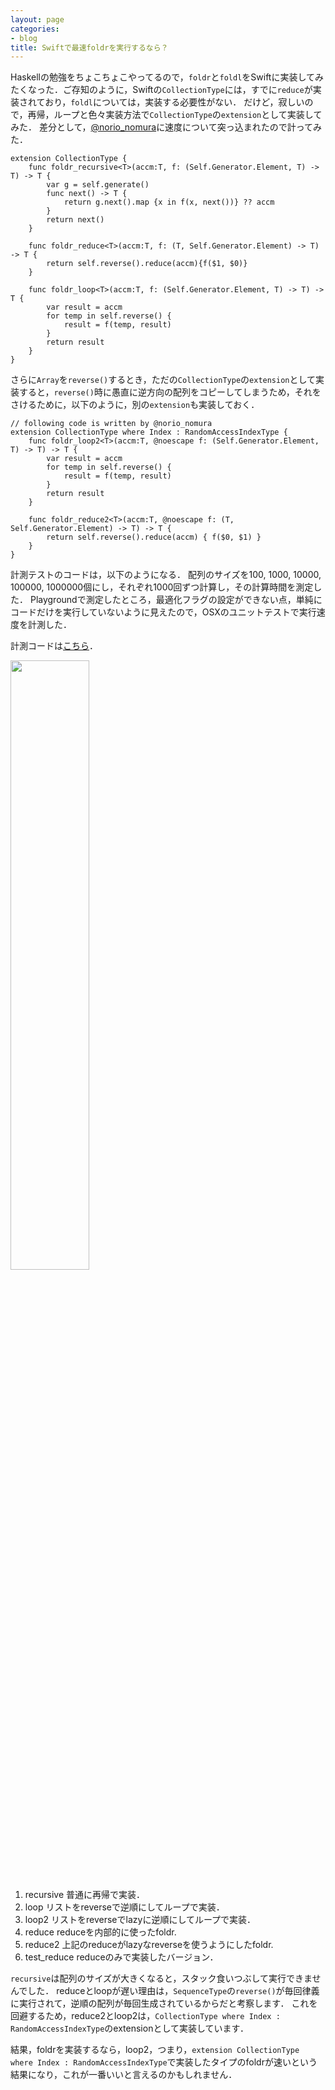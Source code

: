 ```yaml
---
layout: page
categories:
- blog
title: Swiftで最速foldrを実行するなら？
---
```


Haskellの勉強をちょこちょこやってるので，```foldr```と```foldl```をSwiftに実装してみたくなった．ご存知のように，Swiftの```CollectionType```には，すでに```reduce```が実装されており，```foldl```については，実装する必要性がない．
だけど，寂しいので，再帰，ループと色々実装方法で```CollectionType```の```extension```として実装してみた．
差分として，[@norio_nomura](https://twitter.com/norio_nomura)に速度について突っ込まれたので計ってみた．

	extension CollectionType {
	    func foldr_recursive<T>(accm:T, f: (Self.Generator.Element, T) -> T) -> T {
	        var g = self.generate()
	        func next() -> T {
	            return g.next().map {x in f(x, next())} ?? accm
	        }
	        return next()
	    }
	    
	    func foldr_reduce<T>(accm:T, f: (T, Self.Generator.Element) -> T) -> T {
	        return self.reverse().reduce(accm){f($1, $0)}
	    }
	    
	    func foldr_loop<T>(accm:T, f: (Self.Generator.Element, T) -> T) -> T {
	        var result = accm
	        for temp in self.reverse() {
	            result = f(temp, result)
	        }
	        return result
	    }
	}
	
さらに```Array```を```reverse()```するとき，ただの```CollectionType```の```extension```として実装すると，```reverse()```時に愚直に逆方向の配列をコピーしてしまうため，それをさけるために，以下のように，別の```extension```も実装しておく．
	
	// following code is written by @norio_nomura
	extension CollectionType where Index : RandomAccessIndexType {
	    func foldr_loop2<T>(accm:T, @noescape f: (Self.Generator.Element, T) -> T) -> T {
	        var result = accm
	        for temp in self.reverse() {
	            result = f(temp, result)
	        }
	        return result
	    }
	    
	    func foldr_reduce2<T>(accm:T, @noescape f: (T, Self.Generator.Element) -> T) -> T {
		    return self.reverse().reduce(accm) { f($0, $1) }
	    }
	}

計測テストのコードは，以下のようになる．
配列のサイズを100, 1000, 10000, 100000, 1000000個にし，それぞれ1000回ずつ計算し，その計算時間を測定した．
Playgroundで測定したところ，最適化フラグの設定ができない点，単純にコードだけを実行していないように見えたので，OSXのユニットテストで実行速度を計測した．

計測コードは[こちら](https://gist.github.com/sonsongithub/b897f516005f53bc3748)．

<img src="http://sonson.s3.amazonaws.com/foldr-2.png" width="50%"/>

 1. recursive 普通に再帰で実装．
 2. loop リストをreverseで逆順にしてループで実装．
 3. loop2 リストをreverseでlazyに逆順にしてループで実装．
 4. reduce reduceを内部的に使ったfoldr.
 5. reduce2 上記のreduceがlazyなreverseを使うようにしたfoldr.
 6. test_reduce reduceのみで実装したバージョン．

```recursive```は配列のサイズが大きくなると，スタック食いつぶして実行できませんでした．
reduceとloopが遅い理由は，```SequenceType```の```reverse()```が毎回律義に実行されて，逆順の配列が毎回生成されているからだと考察します．
これを回避するため，reduce2とloop2は，```CollectionType where Index : RandomAccessIndexType```のextensionとして実装しています．

結果，foldrを実装するなら，loop2，つまり，```extension CollectionType where Index : RandomAccessIndexType```で実装したタイプのfoldrが速いという結果になり，これが一番いいと言えるのかもしれません．